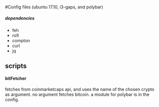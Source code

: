 #Config files (ubuntu 17.10, i3-gaps, and polybar)

##### dependencies
- feh 
- rofi
- compton
- curl
- jq


## scripts
#### bitFetcher
fetches from coinmarketcaps api, and uses the name of the chosen crypto as argument. no argument fetches bitcoin.
a module for polybar is in the config.
